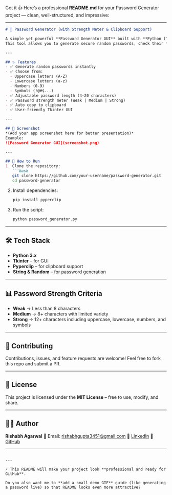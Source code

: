 Got it 👍
Here’s a professional **README.md** for your Password Generator project — clean, well-structured, and impressive:

---

````markdown
# 🔑 Password Generator (with Strength Meter & Clipboard Support)

A simple yet powerful **Password Generator GUI** built with **Python (Tkinter)**.  
This tool allows you to generate secure random passwords, check their **strength**, and **copy them directly to your clipboard**.

---

## ✨ Features
- ✅ Generate random passwords instantly  
- ✅ Choose from:
  - Uppercase letters (A-Z)  
  - Lowercase letters (a-z)  
  - Numbers (0-9)  
  - Symbols (!@#$...)  
- ✅ Adjustable password length (4–20 characters)  
- ✅ Password strength meter (Weak | Medium | Strong)  
- ✅ Auto copy to clipboard  
- ✅ User-friendly Tkinter GUI  

---

## 📸 Screenshot
*(Add your app screenshot here for better presentation)*  
Example:  
![Password Generator GUI](screenshot.png)

---

## 🚀 How to Run
1. Clone the repository:
   ```bash
   git clone https://github.com/your-username/password-generator.git
   cd password-generator
````

2. Install dependencies:

   ```bash
   pip install pyperclip
   ```

3. Run the script:

   ```bash
   python password_generator.py
   ```

---

## 🛠 Tech Stack

* **Python 3.x**
* **Tkinter** – for GUI
* **Pyperclip** – for clipboard support
* **String & Random** – for password generation

---

## 📊 Password Strength Criteria

* **Weak** → Less than 8 characters
* **Medium** → 8+ characters with limited variety
* **Strong** → 12+ characters including uppercase, lowercase, numbers, and symbols

---

## 🤝 Contributing

Contributions, issues, and feature requests are welcome!
Feel free to fork this repo and submit a PR.

---

## 📜 License

This project is licensed under the **MIT License** – free to use, modify, and share.

---

## 👨‍💻 Author

**Rishabh Agarwal**
📧 Email: [rishabhgupta3451@gmail.com](mailto:rishabhgupta3451@gmail.com)
🔗 [LinkedIn](https://www.linkedin.com/in/rishabh-agarwal-a70384321/)
🐙 [GitHub](https://github.com/rishabh506)

---

```

---

⚡ This README will make your project look **professional and ready for GitHub**.  

Do you also want me to **add a small demo GIF** guide (like generating a password live) so that README looks even more attractive?
```
